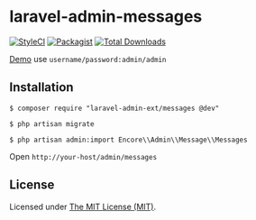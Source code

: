 laravel-admin-messages
======================

[![StyleCI](https://styleci.io/repos/97662824/shield?branch=master)](https://styleci.io/repos/97662824)
[![Packagist](https://img.shields.io/packagist/l/encore/laravel-admin-messages.svg?maxAge=2592000)](https://packagist.org/packages/encore/laravel-admin-messages)
[![Total Downloads](https://img.shields.io/packagist/dt/encore/laravel-admin-messages.svg?style=flat-square)](https://packagist.org/packages/encore/laravel-admin-messages)

[Demo](http://120.26.143.106/admin/messages) use `username/password:admin/admin`

## Installation

```
$ composer require "laravel-admin-ext/messages @dev"

$ php artisan migrate

$ php artisan admin:import Encore\\Admin\\Message\\Messages
```

Open `http://your-host/admin/messages`

License
------------
Licensed under [The MIT License (MIT)](LICENSE).
